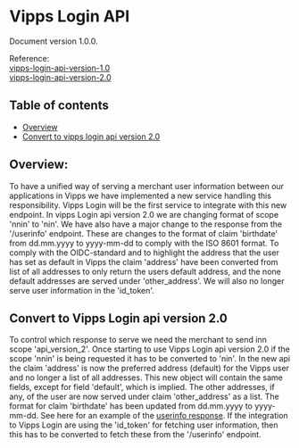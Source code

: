 # Vipps Login API

Document version 1.0.0.

Reference:\
[vipps-login-api-version-1.0](../../vipps-login-api)\
[vipps-login-api-version-2.0](vipps-login-api.md)

## Table of contents
* [Overview](#overview)
* [Convert to vipps login api version 2.0](#convert-to-vipps-login-api-version-20)

## Overview:
To have a unified way of serving a merchant user information between our applications in Vipps we have implemented a new service handling this responsibility.
Vipps Login will be the first service to integrate with this new endpoint.
In vipps Login api version 2.0 we are changing format of scope 'nnin' to 'nin'.
We have also have a major change to the response from the '/userinfo' endpoint.
These are changes to the format of claim 'birthdate' from dd.mm.yyyy to yyyy-mm-dd to comply with the ISO 8601 format.
To comply with the OIDC-standard and to highlight the address that the user has set as default in Vipps the claim 'address' have been converted from list of all addresses to only return the users default address,
and the none default addresses are served under 'other_address'.
We will also no longer serve user information in the 'id_token'.

## Convert to Vipps Login api version 2.0
To control which response to serve we need the merchant to send inn scope 'api_version_2'.
Once starting to use Vipps Login api version 2.0 if the scope 'nnin' is being requested it has to be converted to 'nin'.
In the new api the claim 'address' is now the preferred address (default) for the Vipps user and no longer a list of all addresses.
This new object will contain the same fields, except for field 'default', which is implied.
The other addresses, if any, of the user are now served under claim 'other_address' as a list.
The format for claim 'birthdate' has been updated from dd.mm.yyyy to yyyy-mm-dd.
See here for an example of the [userinfo response](https://vippsas.github.io/vipps-login-api/#/public/userinfo).
If the integration to Vipps Login are using the 'id_token' for fetching user information, then this has to be converted to fetch these from the '/userinfo' endpoint.



